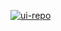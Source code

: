 [![ui-repo](https://github.com/user-attachments/assets/2eab9e81-63ba-4ad4-a831-b01e0744c6a4)](https://uirepo.devtriad.tech)
